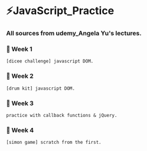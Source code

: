 # ⚡️JavaScript_Practice

### All sources from udemy_Angela Yu's lectures.

### 🚀 Week 1
    [dicee challenge] javascript DOM.    
### 🚀 Week 2
    [drum kit] javascript DOM.     
### 🚀 Week 3 
    practice with callback functions & jQuery.     
### 🚀 Week 4
    [simon game] scratch from the first.     
